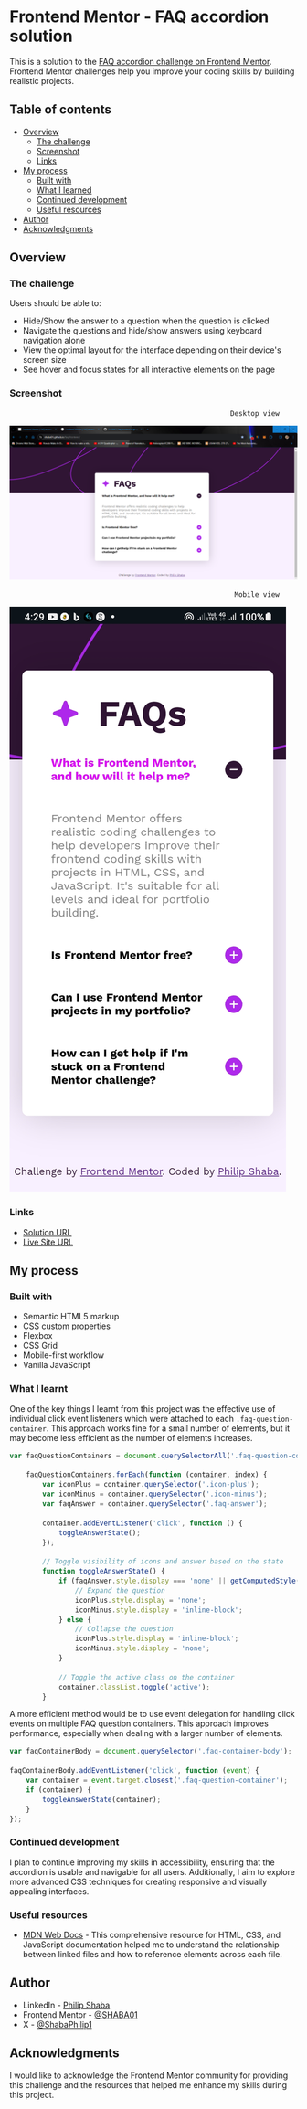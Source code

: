 # Frontend Mentor - FAQ accordion solution

This is a solution to the [FAQ accordion challenge on Frontend Mentor](https://www.frontendmentor.io/challenges/faq-accordion-wyfFdeBwBz). Frontend Mentor challenges help you improve your coding skills by building realistic projects. 

## Table of contents

- [Overview](#overview)
  - [The challenge](#the-challenge)
  - [Screenshot](#screenshot)
  - [Links](#links)
- [My process](#my-process)
  - [Built with](#built-with)
  - [What I learned](#what-i-learned)
  - [Continued development](#continued-development)
  - [Useful resources](#useful-resources)
- [Author](#author)
- [Acknowledgments](#acknowledgments)

## Overview

### The challenge

Users should be able to:

- Hide/Show the answer to a question when the question is clicked
- Navigate the questions and hide/show answers using keyboard navigation alone
- View the optimal layout for the interface depending on their device's screen size
- See hover and focus states for all interactive elements on the page

### Screenshot

                                                          Desktop view
![faq-accordion-desktop-screenshot.png](./assets/images/faq-accordion-desktop-screenshot.png)


                                                           Mobile view
![faq-accordion-mobile-screenshot.jpg](./assets/images/faq-accordion-mobile-screenshot.jpg)



### Links

- [Solution URL](https://github.com/SHABA01/faq-frontend)
- [Live Site URL](https://shaba01.github.io/faq-frontend)

## My process

### Built with

- Semantic HTML5 markup
- CSS custom properties
- Flexbox
- CSS Grid
- Mobile-first workflow
- Vanilla JavaScript

### What I learnt

One of the key things I learnt from this project was the effective use of individual click event listeners which were attached to each `.faq-question-container`. This approach works fine for a small number of elements, but it may become less efficient as the number of elements increases.

```javascript
var faqQuestionContainers = document.querySelectorAll('.faq-question-container');

    faqQuestionContainers.forEach(function (container, index) {
        var iconPlus = container.querySelector('.icon-plus');
        var iconMinus = container.querySelector('.icon-minus');
        var faqAnswer = container.querySelector('.faq-answer');

        container.addEventListener('click', function () {
            toggleAnswerState();
        });

        // Toggle visibility of icons and answer based on the state
        function toggleAnswerState() {
            if (faqAnswer.style.display === 'none' || getComputedStyle(faqAnswer).getPropertyValue('display') === 'none') {
                // Expand the question
                iconPlus.style.display = 'none';
                iconMinus.style.display = 'inline-block';
            } else {
                // Collapse the question
                iconPlus.style.display = 'inline-block';
                iconMinus.style.display = 'none';
            }

            // Toggle the active class on the container
            container.classList.toggle('active');
        }
```

 A more efficient method would be to use event delegation for handling click events on multiple FAQ question containers. This approach improves performance, especially when dealing with a larger number of elements.

```javascript
var faqContainerBody = document.querySelector('.faq-container-body');

faqContainerBody.addEventListener('click', function (event) {
    var container = event.target.closest('.faq-question-container');
    if (container) {
        toggleAnswerState(container);
    }
});
```

### Continued development

I plan to continue improving my skills in accessibility, ensuring that the accordion is usable and navigable for all users. Additionally, I aim to explore more advanced CSS techniques for creating responsive and visually appealing interfaces.

### Useful resources

- [MDN Web Docs](https://developer.mozilla.org/en-US) - This comprehensive resource for HTML, CSS, and JavaScript documentation helped me to understand the relationship between linked files and how to reference elements across each file.

## Author

- LinkedIn - [Philip Shaba](https://www.linkedin.com/in/philip-shaba-0879a5150)
- Frontend Mentor - [@SHABA01](https://www.frontendmentor.io/profile/SHABA01)
- X - [@ShabaPhilip1](https://www.twitter.com/ShabaPhilip1)

## Acknowledgments

I would like to acknowledge the Frontend Mentor community for providing this challenge and the resources that helped me enhance my skills during this project.